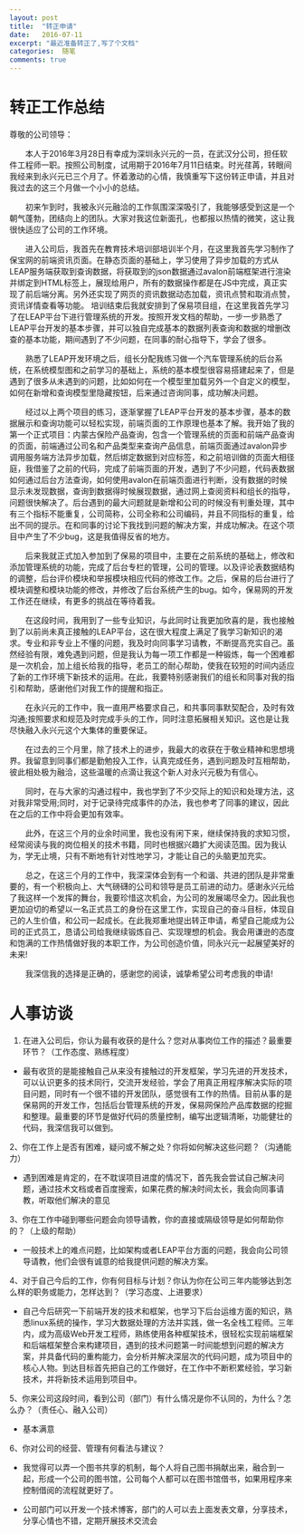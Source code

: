 ```yaml
---
layout: post
title:  "转正申请"
date:   2016-07-11
excerpt: "最近准备转正了,写了个文档"
categories:  随笔
comments: true
---
```



# 转正工作总结

尊敬的公司领导：

　　本人于2016年3月28日有幸成为深圳永兴元的一员，在武汉分公司，担任软件工程师一职。按照公司制度，试用期于2016年7月11日结束。时光荏苒，转眼间我经来到永兴元已三个月了。怀着激动的心情，我慎重写下这份转正申请，并且对我过去的这三个月做一个小小的总结。

　　初来乍到时，我被永兴元融洽的工作氛围深深吸引了，我能够感受到这是一个朝气蓬勃，团结向上的团队。大家对我这位新面孔，也都报以热情的微笑，这让我很快适应了公司的工作环境。

　　进入公司后，我首先在教育技术培训部培训半个月，在这里我首先学习制作了保宝网的前端资讯页面。在静态页面的基础上，学习使用了异步加载的方式从LEAP服务端获取到查询数据，将获取到的json数据通过avalon前端框架进行渲染并绑定到HTML标签上，展现给用户，所有的数据操作都是在JS中完成，真正实现了前后端分离。另外还实现了网页的资讯数据动态加载，资讯点赞和取消点赞，资讯详情查看等功能。
培训结束后我就安排到了保易项目组，在这里我首先学习了在LEAP平台下进行管理系统的开发。按照开发文档的帮助，一步一步熟悉了LEAP平台开发的基本步骤，并可以独自完成基本的数据列表查询和数据的增删改查的基本功能，期间遇到了不少问题，在同事的耐心指导下，学会了很多。

　　熟悉了LEAP开发环境之后，组长分配我练习做一个汽车管理系统的后台系统，在系统模型图和之前学习的基础上，系统的基本模型很容易搭建起来了，但是遇到了很多从未遇到的问题，比如如何在一个模型里加载另外一个自定义的模型，如何在新增和查询模型里隐藏按钮，后来通过咨询同事，成功解决问题。
             
　　经过以上两个项目的练习，逐渐掌握了LEAP平台开发的基本步骤，基本的数据展示和查询功能可以轻松实现，前端页面的工作原理也基本了解。我开始了我的第一个正式项目：内蒙古保险产品查询，包含一个管理系统的页面和前端产品查询的页面，前端通过公司名和产品类型来查询产品信息，前端页面通过avalon异步调用服务端方法异步加载，然后绑定数据到对应标签，和之前培训做的页面大相径庭，我借鉴了之前的代码，完成了前端页面的开发，遇到了不少问题，代码表数据如何通过后台方法查询，如何使用avalon在前端页面进行判断，没有数据的时候显示未发现数据，查询到数据得时候展现数据，通过网上查阅资料和组长的指导，问题很快解决了。后台遇到的最大问题就是新增和公司的时候没有判重处理，其中有三个指标不能重复，公司简称，公司全称和公司编码，并且不同指标的重复，给出不同的提示。在和同事的讨论下我找到问题的解决方案，并成功解决。在这个项目中产生了不少bug，这是我值得反省的地方。

　　后来我就正式加入参加到了保易的项目中，主要在之前系统的基础上，修改和添加管理系统的功能，完成了后台专栏的管理，公司的管理。以及评论表数据结构的调整，后台评价模块和举报模块相应代码的修改工作。之后，保易的后台进行了模块调整和模块功能的修改，并修改了后台系统产生的bug。如今，保易网的开发工作还在继续，有更多的挑战在等待着我。

　　在这段时间，我用到了一些专业知识，与此同时让我更加欣喜的是，我也接触到了以前尚未真正接触的LEAP平台，这在很大程度上满足了我学习新知识的渴求。专业和非专业上不懂的问题，我及时向同事学习请教，不断提高充实自己。虽然经验有限，难免遇到问题，但是我认为每一项工作都是一种锻炼，每一个困难都是一次机会，加上组长给我的指导，老员工的耐心帮助，使我在较短的时间内适应了新的工作环境下新技术的运用。在此，我要特别感谢我们的组长和同事对我的指引和帮助，感谢他们对我工作的提醒和指正。

　　在永兴元的工作中，我一直用严格要求自己，和共事同事默契配合，及时有效沟通;按照要求和规范及时完成手头的工作，同时注意拓展相关知识。这也是让我尽快融入永兴元这个大集体的重要保证。

　　在过去的三个月里，除了技术上的进步，我最大的收获在于敬业精神和思想境界。我留意到同事们都是勤勉投入工作，认真完成任务，遇到问题及时互相帮助，彼此相处极为融洽，这些温暖的点滴让我这个新人对永兴元极为有信心。

　　同时，在与大家的沟通过程中，我也学到了不少交际上的知识和处理方法，这对我非常受用;同时，对于记录待完成事件的办法，我也参考了同事的建议，因此在之后的工作中将会更加有效率。

　　此外，在这三个月的业余时间里，我也没有闲下来，继续保持我的求知习惯，经常阅读与我的岗位相关的技术书籍，同时也根据兴趣扩大阅读范围。因为我认为，学无止境，只有不断地有针对性地学习，才能让自己的头脑更加充实。

　　总之，在这三个月的工作中，我深深体会到有一个和谐、共进的团队是非常重要的，有一个积极向上、大气磅礴的公司和领导是员工前进的动力。感谢永兴元给了我这样一个发挥的舞台，我要珍惜这次机会，为公司的发展竭尽全力。因此我也更加迫切的希望以一名正式员工的身份在这里工作，实现自己的奋斗目标，体现自己的人生价值，和公司一起成长。在此我郑重地提出转正申请，希望自己能成为公司的正式员工，恳请公司给我继续锻炼自己、实现理想的机会。我会用谦逊的态度和饱满的工作热情做好我的本职工作，为公司创造价值，同永兴元一起展望美好的未来!

　　我深信我的选择是正确的，感谢您的阅读，诚挚希望公司考虑我的申请!

# 人事访谈

1. 在进入公司后，你认为最有收获的是什么？您对从事岗位工作的描述？最重要环节？（工作态度、熟练程度）

  - 最有收货的是能接触自己从来没有接触过的开发框架，学习先进的开发技术，可以认识更多的技术同行，交流开发经验，学会了用真正用程序解决实际的项目问题，同时有一个很不错的开发团队，感觉很有工作的热情。目前从事的是保易网的开发工作，包括后台管理系统的开发，保易网保险产品库数据的挖掘和整理。最重要的环节是做好代码的质量控制，编写出逻辑清晰，功能健壮的代码，我深信我可以做到。

2、你在工作上是否有困难，疑问或不解之处？你将如何解决这些问题？（沟通能力）

  - 遇到困难是肯定的，在不耽误项目进度的情况下，首先我会尝试自己解决问题，通过技术文档或者百度搜索，如果花费的解决时间太长，我会向同事请教，听取他们解决的意见
  
3、你在工作中碰到哪些问题会向领导请教，你的直接或隔级领导是如何帮助你的？（上级的帮助）

  - 一般技术上的难点问题，比如架构或者LEAP平台方面的问题，我会向公司领导请教，他们会很有诚意的给我提供问题的解决方案。
  
 4、对于自己今后的工作，你有何目标与计划？你认为你在公司三年内能够达到怎么样的职务或能力，怎样达到？（学习态度、上进要求）
 
  - 自己今后研究一下前端开发的技术和框架，也学习下后台运维方面的知识，熟悉linux系统的操作，学习大数据处理的方法并实践，做一名全栈工程师。三年内，成为高级Web开发工程师，熟练使用各种框架技术，很轻松实现前端框架和后端框架整合来构建项目，遇到的技术问题第一时间能想到问题的解决方案，并具备代码的重构能力，会分析并解决深层次的代码问题，成为项目中的核心人物。到达目标首先把自己的工作做好，在工作中不断积累经验，学习新技术，并将新技术运用到项目中。
 
5、你来公司这段时间，看到公司（部门）有什么情况是你不认同的，为什么？怎么办？（责任心、融入公司）
  - 基本满意 

6、你对公司的经营、管理有何看法与建议？

  - 我觉得可以弄一个图书共享的机制，每个人将自己图书捐献出来，融合到一起，形成一个公司的图书馆，公司每个人都可以在图书馆借书，如果用程序来控制借阅的流程就更好了。
 
  - 公司部门可以开发一个技术博客，部门的人可以去上面发表文章，分享技术，分享心情也不错，定期开展技术交流会
 


